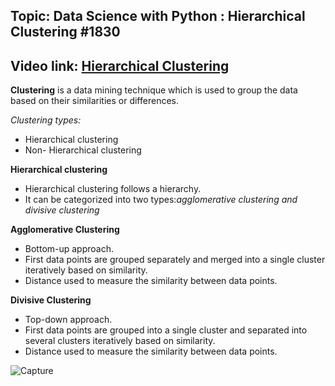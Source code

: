## Topic: Data Science with Python : Hierarchical Clustering #1830
## Video link: [Hierarchical Clustering](https://drive.google.com/file/d/1cDb6YnzPaS8oeIXqKT_RM_jpvM2PHUG6/view?usp=sharing)

**Clustering** is a data mining technique which is used to group the data based on their similarities or differences.

*Clustering types:*
- Hierarchical clustering
- Non- Hierarchical clustering

**Hierarchical clustering**

- Hierarchical clustering follows a hierarchy. 
- It can be categorized into two types:*agglomerative clustering and divisive clustering*

**Agglomerative Clustering**
- Bottom-up approach.
- First data points are grouped separately and merged into a single cluster iteratively based on similarity.
- Distance used to measure the similarity between data points.

**Divisive Clustering**
- Top-down approach.
- First data points are grouped into a single cluster and separated into several clusters iteratively based on similarity.
- Distance used to measure the similarity between data points.


![Capture](https://user-images.githubusercontent.com/79050917/134517426-5a6b041b-9989-4593-b5dd-4b612d37b60c.PNG)

